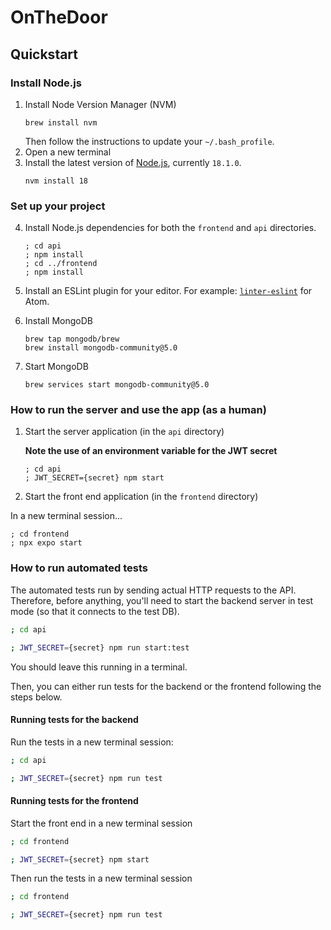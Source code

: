 
# OnTheDoor

## Quickstart

### Install Node.js

1. Install Node Version Manager (NVM)
   ```
   brew install nvm
   ```
   Then follow the instructions to update your `~/.bash_profile`.
2. Open a new terminal
3. Install the latest version of [Node.js](https://nodejs.org/en/), currently `18.1.0`.
   ```
   nvm install 18
   ```

### Set up your project

4. Install Node.js dependencies for both the `frontend` and `api` directories.

   ```
   ; cd api
   ; npm install
   ; cd ../frontend
   ; npm install
   ```

5. Install an ESLint plugin for your editor. For example: [`linter-eslint`](https://github.com/AtomLinter/linter-eslint) for Atom.

6. Install MongoDB
   ```
   brew tap mongodb/brew
   brew install mongodb-community@5.0
   ```
7. Start MongoDB
   ```
   brew services start mongodb-community@5.0
   ```

### How to run the server and use the app (as a human)

1. Start the server application (in the `api` directory)

   **Note the use of an environment variable for the JWT secret**

   ```
   ; cd api
   ; JWT_SECRET={secret} npm start
   ```

2. Start the front end application (in the `frontend` directory)

In a new terminal session...

```
; cd frontend
; npx expo start
```

### How to run automated tests

The automated tests run by sending actual HTTP requests to the API. Therefore, before anything, you'll need to start the backend server in test mode (so that it connects to the test DB).

```bash
; cd api

; JWT_SECRET={secret} npm run start:test
```

You should leave this running in a terminal.

Then, you can either run tests for the backend or the frontend following the steps below.

#### Running tests for the backend

Run the tests in a new terminal session:

```bash
; cd api

; JWT_SECRET={secret} npm run test
```

#### Running tests for the frontend

Start the front end in a new terminal session

```bash
; cd frontend

; JWT_SECRET={secret} npm start
```

Then run the tests in a new terminal session

```bash
; cd frontend

; JWT_SECRET={secret} npm run test
```
